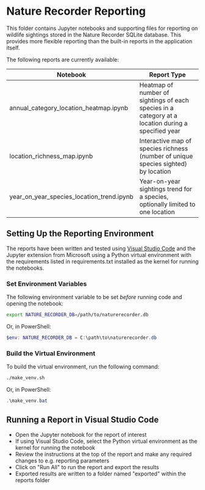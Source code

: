 # Nature Recorder Reporting

This folder contains Jupyter notebooks and supporting files for reporting on wildlife sightings stored in the Nature Recorder SQLite database. This provides more flexible reporting than the built-in reports in the application itself.

The following reports are currently available:

| Notebook | Report Type |
| --- | --- |
| annual_category_location_heatmap.ipynb | Heatmap of number of sightings of each species in a category at a location during a specified year | 
| location_richness_map.ipynb | Interactive map of species richness (number of unique species sighted) by location |
| year_on_year_species_location_trend.ipynb | Year-on-year sightings trend for a species, optionally limited to one location |

## Setting Up the Reporting Environment

The reports have been written and tested using [Visual Studio Code](https://code.visualstudio.com/download) and the Jupyter extension from Microsoft using a Python virtual environment with the requirements listed in requirements.txt installed as the kernel for running the notebooks.

### Set Environment Variables

The following environment variable to be set *before* running code and opening the notebook:

``` bash
export NATURE_RECORDER_DB=/path/to/naturerecorder.db
```

Or, in PowerShell:

```powershell
$env: NATURE_RECORDER_DB = C:\path\to\naturerecorder.db
```

### Build the Virtual Environment

To build the virtual environment, run the following command:

```bash
./make_venv.sh
```

Or, in PowerShell:

```powershell
.\make_venv.bat
```

## Running a Report in Visual Studio Code

- Open the Jupyter notebook for the report of interest
- If using Visual Studio Code, select the Python virtual environment as the kernel for running the notebook
- Review the instructions at the top of the report and make any required changes to e.g. reporting parameters
- Click on "Run All" to run the report and export the results
- Exported results are written to a folder named "exported" within the reports folder
